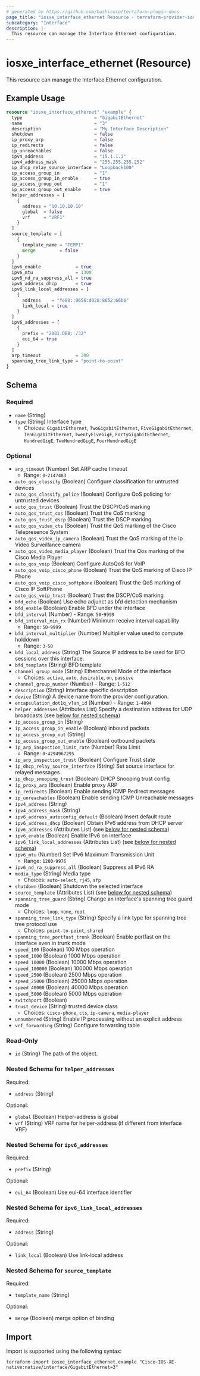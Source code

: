 ```yaml
---
# generated by https://github.com/hashicorp/terraform-plugin-docs
page_title: "iosxe_interface_ethernet Resource - terraform-provider-iosxe"
subcategory: "Interface"
description: |-
  This resource can manage the Interface Ethernet configuration.
---
```


# iosxe_interface_ethernet (Resource)

This resource can manage the Interface Ethernet configuration.

## Example Usage

```terraform
resource "iosxe_interface_ethernet" "example" {
  type                           = "GigabitEthernet"
  name                           = "3"
  description                    = "My Interface Description"
  shutdown                       = false
  ip_proxy_arp                   = false
  ip_redirects                   = false
  ip_unreachables                = false
  ipv4_address                   = "15.1.1.1"
  ipv4_address_mask              = "255.255.255.252"
  ip_dhcp_relay_source_interface = "Loopback100"
  ip_access_group_in             = "1"
  ip_access_group_in_enable      = true
  ip_access_group_out            = "1"
  ip_access_group_out_enable     = true
  helper_addresses = [
    {
      address = "10.10.10.10"
      global  = false
      vrf     = "VRF1"
    }
  ]
  source_template = [
    {
      template_name = "TEMP1"
      merge         = false
    }
  ]
  ipv6_enable             = true
  ipv6_mtu                = 1300
  ipv6_nd_ra_suppress_all = true
  ipv6_address_dhcp       = true
  ipv6_link_local_addresses = [
    {
      address    = "fe80::9656:d028:8652:66b6"
      link_local = true
    }
  ]
  ipv6_addresses = [
    {
      prefix = "2001:DB8::/32"
      eui_64 = true
    }
  ]
  arp_timeout             = 300
  spanning_tree_link_type = "point-to-point"
}
```

<!-- schema generated by tfplugindocs -->
## Schema

### Required

- `name` (String)
- `type` (String) Interface type
  - Choices: `GigabitEthernet`, `TwoGigabitEthernet`, `FiveGigabitEthernet`, `TenGigabitEthernet`, `TwentyFiveGigE`, `FortyGigabitEthernet`, `HundredGigE`, `TwoHundredGigE`, `FourHundredGigE`

### Optional

- `arp_timeout` (Number) Set ARP cache timeout
  - Range: `0`-`2147483`
- `auto_qos_classify` (Boolean) Configure classification for untrusted devices
- `auto_qos_classify_police` (Boolean) Configure QoS policing for untrusted devices
- `auto_qos_trust` (Boolean) Trust the DSCP/CoS marking
- `auto_qos_trust_cos` (Boolean) Trust the CoS marking
- `auto_qos_trust_dscp` (Boolean) Trust the DSCP marking
- `auto_qos_video_cts` (Boolean) Trust the QoS marking of the Cisco Telepresence System
- `auto_qos_video_ip_camera` (Boolean) Trust the QoS marking of the Ip Video Surveillance camera
- `auto_qos_video_media_player` (Boolean) Trust the Qos marking of the Cisco Media Player
- `auto_qos_voip` (Boolean) Configure AutoQoS for VoIP
- `auto_qos_voip_cisco_phone` (Boolean) Trust the QoS marking of Cisco IP Phone
- `auto_qos_voip_cisco_softphone` (Boolean) Trust the QoS marking of Cisco IP SoftPhone
- `auto_qos_voip_trust` (Boolean) Trust the DSCP/CoS marking
- `bfd_echo` (Boolean) Use echo adjunct as bfd detection mechanism
- `bfd_enable` (Boolean) Enable BFD under the interface
- `bfd_interval` (Number) - Range: `50`-`9999`
- `bfd_interval_min_rx` (Number) Minimum receive interval capability
  - Range: `50`-`9999`
- `bfd_interval_multiplier` (Number) Multiplier value used to compute holddown
  - Range: `3`-`50`
- `bfd_local_address` (String) The Source IP address to be used for BFD sessions over this interface.
- `bfd_template` (String) BFD template
- `channel_group_mode` (String) Etherchannel Mode of the interface
  - Choices: `active`, `auto`, `desirable`, `on`, `passive`
- `channel_group_number` (Number) - Range: `1`-`512`
- `description` (String) Interface specific description
- `device` (String) A device name from the provider configuration.
- `encapsulation_dot1q_vlan_id` (Number) - Range: `1`-`4094`
- `helper_addresses` (Attributes List) Specify a destination address for UDP broadcasts (see [below for nested schema](#nestedatt--helper_addresses))
- `ip_access_group_in` (String)
- `ip_access_group_in_enable` (Boolean) inbound packets
- `ip_access_group_out` (String)
- `ip_access_group_out_enable` (Boolean) outbound packets
- `ip_arp_inspection_limit_rate` (Number) Rate Limit
  - Range: `0`-`4294967295`
- `ip_arp_inspection_trust` (Boolean) Configure Trust state
- `ip_dhcp_relay_source_interface` (String) Set source interface for relayed messages
- `ip_dhcp_snooping_trust` (Boolean) DHCP Snooping trust config
- `ip_proxy_arp` (Boolean) Enable proxy ARP
- `ip_redirects` (Boolean) Enable sending ICMP Redirect messages
- `ip_unreachables` (Boolean) Enable sending ICMP Unreachable messages
- `ipv4_address` (String)
- `ipv4_address_mask` (String)
- `ipv6_address_autoconfig_default` (Boolean) Insert default route
- `ipv6_address_dhcp` (Boolean) Obtain IPv6 address from DHCP server
- `ipv6_addresses` (Attributes List) (see [below for nested schema](#nestedatt--ipv6_addresses))
- `ipv6_enable` (Boolean) Enable IPv6 on interface
- `ipv6_link_local_addresses` (Attributes List) (see [below for nested schema](#nestedatt--ipv6_link_local_addresses))
- `ipv6_mtu` (Number) Set IPv6 Maximum Transmission Unit
  - Range: `1280`-`9976`
- `ipv6_nd_ra_suppress_all` (Boolean) Suppress all IPv6 RA
- `media_type` (String) Media type
  - Choices: `auto-select`, `rj45`, `sfp`
- `shutdown` (Boolean) Shutdown the selected interface
- `source_template` (Attributes List) (see [below for nested schema](#nestedatt--source_template))
- `spanning_tree_guard` (String) Change an interface's spanning tree guard mode
  - Choices: `loop`, `none`, `root`
- `spanning_tree_link_type` (String) Specify a link type for spanning tree tree protocol use
  - Choices: `point-to-point`, `shared`
- `spanning_tree_portfast_trunk` (Boolean) Enable portfast on the interface even in trunk mode
- `speed_100` (Boolean) 100 Mbps operation
- `speed_1000` (Boolean) 1000 Mbps operation
- `speed_10000` (Boolean) 10000 Mbps operation
- `speed_100000` (Boolean) 100000 Mbps operation
- `speed_2500` (Boolean) 2500 Mbps operation
- `speed_25000` (Boolean) 25000 Mbps operation
- `speed_40000` (Boolean) 40000 Mbps operation
- `speed_5000` (Boolean) 5000 Mbps operation
- `switchport` (Boolean)
- `trust_device` (String) trusted device class
  - Choices: `cisco-phone`, `cts`, `ip-camera`, `media-player`
- `unnumbered` (String) Enable IP processing without an explicit address
- `vrf_forwarding` (String) Configure forwarding table

### Read-Only

- `id` (String) The path of the object.

<a id="nestedatt--helper_addresses"></a>
### Nested Schema for `helper_addresses`

Required:

- `address` (String)

Optional:

- `global` (Boolean) Helper-address is global
- `vrf` (String) VRF name for helper-address (if different from interface VRF)


<a id="nestedatt--ipv6_addresses"></a>
### Nested Schema for `ipv6_addresses`

Required:

- `prefix` (String)

Optional:

- `eui_64` (Boolean) Use eui-64 interface identifier


<a id="nestedatt--ipv6_link_local_addresses"></a>
### Nested Schema for `ipv6_link_local_addresses`

Required:

- `address` (String)

Optional:

- `link_local` (Boolean) Use link-local address


<a id="nestedatt--source_template"></a>
### Nested Schema for `source_template`

Required:

- `template_name` (String)

Optional:

- `merge` (Boolean) merge option of binding

## Import

Import is supported using the following syntax:

```shell
terraform import iosxe_interface_ethernet.example "Cisco-IOS-XE-native:native/interface/GigabitEthernet=3"
```
